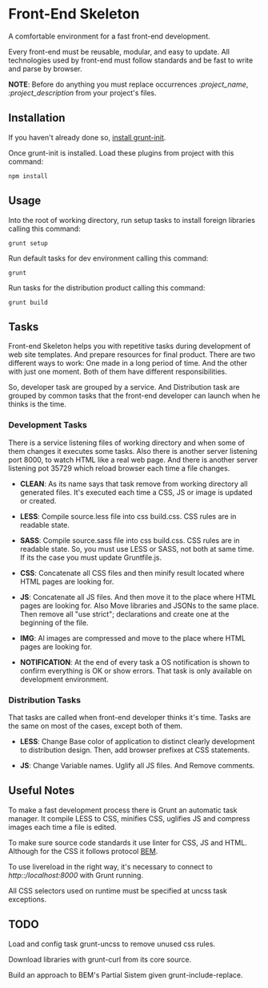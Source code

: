 # Front-End Skeleton

A comfortable environment for a fast front-end development.

Every front-end must be reusable, modular, and easy to update. All technologies
used by front-end must follow standards and be fast to write and parse by
browser.

**NOTE**: Before do anything you must replace occurrences *:project_name*,
*:project_description* from your project's files.

## Installation

If you haven't already done so, [install grunt-init][grunt-website].

Once grunt-init is installed. Load these plugins from project with this command:

```shell
npm install
```

## Usage

Into the root of working directory, run setup tasks to install foreign
libraries calling this command:

```shell
grunt setup
```

Run default tasks for dev environment calling this command:

```shell
grunt
```

Run tasks for the distribution product calling this command:

```shell
grunt build
```

## Tasks

Front-end Skeleton helps you with repetitive tasks during development of web
site templates. And prepare resources for final product. There are two different
ways to work: One made in a long period of time. And the other with just one
moment. Both of them have different responsibilities.

So, developer task are grouped by a service. And Distribution task are grouped
by common tasks that the front-end developer can launch when he thinks is the
time.

### Development Tasks

There is a service listening files of working directory and when some of them
changes it executes some tasks. Also there is another server listening port
8000, to watch HTML like a real web page. And there is another server listening
pot 35729 which reload browser each time a file changes.

-   **CLEAN**: As its name says that task remove from working directory all
    generated files. It's executed each time a CSS, JS or image is updated or
    created.

-   **LESS**: Compile source.less file into css build.css. CSS rules are in
    readable state.

-   **SASS**: Compile source.sass file into css build.css. CSS rules are in
    readable state. So, you must use LESS or SASS, not both at same time. If its
    the case you must update Gruntfile.js.

-   **CSS**: Concatenate all CSS files and then minify result located where HTML
    pages are looking for.

-   **JS**: Concatenate all JS files. And then move it to the place where HTML
    pages are looking for. Also Move libraries and JSONs to the same place. Then
    remove all "use strict"; declarations and create one at the beginning of the
    file.

-   **IMG**: Al images are compressed and move to the place where HTML pages are
    looking for.

-   **NOTIFICATION**: At the end of every task a OS notification is shown to
    confirm everything is OK or show errors. That  task is only available on
    development environment.

### Distribution Tasks

That tasks are called when front-end developer thinks it's time. Tasks are the
same on most of the cases, except both of them.

-   **LESS**: Change Base color of application to distinct clearly development
    to distribution design. Then, add browser prefixes at CSS statements.

-   **JS**: Change Variable names. Uglify all JS files. And Remove comments.

## Useful Notes

To make a fast development process there is Grunt an automatic task manager. It
compile LESS to CSS, minifies CSS, uglifies JS and compress images each time a
file is edited.

To make sure source code standards it use linter for CSS, JS and HTML. Although
for the CSS it follows protocol [BEM][bem-website].

To use livereload in the right way, it's necessary to connect to *http::/localhost:8000*
with Grunt running.

All CSS selectors used on runtime must be specified at uncss task exceptions.

## TODO

Load and config task grunt-uncss to remove unused css rules.

Download libraries with grunt-curl from its core source.

Build an approach to BEM's Partial Sistem given grunt-include-replace.

[bem-website]: http://getbem.com/
[grunt-website]: http://gruntjs.com/project-scaffolding
